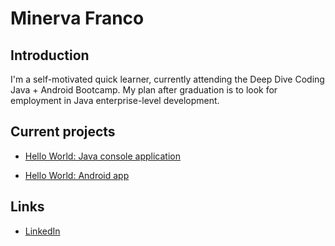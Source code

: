  # Minerva Franco
    
 ## Introduction
    
 I'm a self-motivated quick learner, currently attending the Deep Dive Coding 
 Java + Android Bootcamp. My plan after graduation is to look for employment 
 in Java enterprise-level development.

 ## Current projects

 * [Hello World: Java console application](git@github.com:ddc-java-20/hello-world-mincfranc.git)
      
 * [Hello World: Android app](git@github.com:ddc-java-20/android-hello-world-mincfranc.git)

 ## Links

  * [LinkedIn](https://www.linkedin.com/in/minervacfranco/)
  